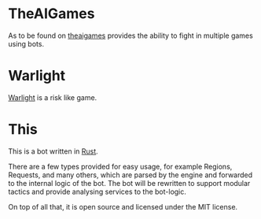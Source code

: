 # TheAIGames

As to be found on [theaigames](https://theaigames.com) provides the ability to fight in multiple games using bots.

# Warlight

[Warlight](https://warlight.net) is a risk like game.

# This

This is a bot written in [Rust](https://rust-lang.org).

There are a few types provided for easy usage, for example Regions, Requests, and many others, which are parsed by the engine and forwarded to the internal logic of the bot.
The bot will be rewritten to support modular tactics and provide analysing services to the bot-logic.

On top of all that, it is open source and licensed under the MIT license.
